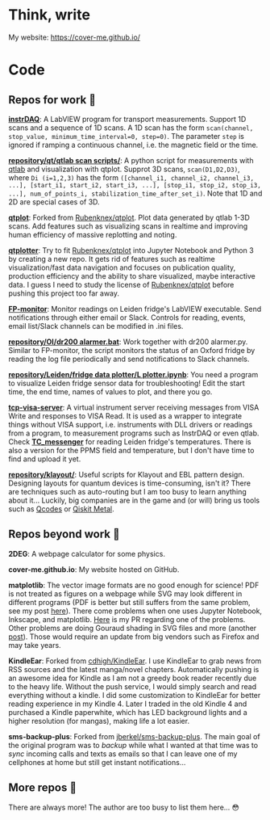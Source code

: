 # Think, write
My website: https://cover-me.github.io/

# Code

## Repos for work :wrench: 

**[instrDAQ](https://github.com/cover-me/instrDAQ)**: A LabVIEW program for transport measurements. Support 1D scans and a sequence of 1D scans. A 1D scan has the form `scan(channel, stop_value, minimum_time_interval=0, step=0)`. The parameter `step` is ignored if ramping a continuous channel, i.e. the magnetic field or the time.

**[repository/qt/qtlab scan scripts/](https://github.com/cover-me/repository/tree/master/qt/qtlab%20scan%20scripts)**: A python script for measurements with [qtlab](http://qtlab.sourceforge.net/) and visualization with qtplot. Supprot 3D scans, `scan(D1,D2,D3)`, where `Di (i=1,2,3)` has the form `([channel_i1, channel_i2, channel_i3, ...], [start_i1, start_i2, start_i3, ...], [stop_i1, stop_i2, stop_i3, ...], num_of_points_i, stabilization_time_after_set_i)`. Note that 1D and 2D are special cases of 3D.

**[qtplot](https://github.com/cover-me/qtplot)**: Forked from [Rubenknex/qtplot](https://github.com/Rubenknex/qtplot). Plot data generated by qtlab 1-3D scans. Add features such as visualizing scans in realtime and improving human efficiency of massive replotting and noting.

**[qtplotter](https://github.com/cover-me/qtplotter)**: Try to fit [Rubenknex/qtplot](https://github.com/Rubenknex/qtplot) into Jupyter Notebook and Python 3 by creating a new repo. It gets rid of features such as realtime visualization/fast data navigation and focuses on publication quality, production efficiency and the ability to share visualized, maybe interactive data. I guess I need to study the license of [Rubenknex/qtplot](https://github.com/Rubenknex/qtplot) before pushing this project too far away.

**[FP-monitor](https://github.com/cover-me/FP-monitor)**: Monitor readings on Leiden fridge's LabVIEW executable. Send notifications through either email or Slack. Controls for reading, events, email list/Slack channels can be modified in .ini files.

**[repository/OI/dr200 alarmer.bat](https://github.com/cover-me/repository/tree/master/OI)**: Work together with dr200 alarmer.py. Similar to FP-monitor, the script monitors the status of an Oxford fridge by reading the log file periodically and send notifications to Slack channels.

**[repository/Leiden/fridge data plotter/L plotter.ipynb](https://github.com/cover-me/repository/tree/master/Leiden/fridge%20data%20plotter)**: You need a program to visualize Leiden fridge sensor data for troubleshooting! Edit the start time, the end time, names of values to plot, and there you go. 

**[tcp-visa-server](https://github.com/cover-me/tcp-visa-server)**: A virtual instrument server receiving messages from VISA Write and responses to VISA Read. It is used as a wrapper to integrate things without VISA support, i.e. instruments with DLL drivers or readings from a program, to measurement programs such as InstrDAQ or even qtlab. Check **[TC_messenger](https://github.com/cover-me/repository/tree/master/Leiden)** for reading Leiden fridge's temperatures. There is also a version for the PPMS field and temperature, but I don't have time to find and upload it yet.

**[repository/klayout/](https://github.com/cover-me/repository/tree/master/klayout)**: Useful scripts for Klayout and EBL pattern design. Designing layouts for quantum devices is time-consuming, isn't it? There are techniques such as auto-routing but I am too busy to learn anything about it... Luckily, big companies are in the game and (or will) bring us tools such as [Qcodes](https://github.com/QCoDeS/Qcodes) or [Qiskit Metal](https://qiskit.org/metal/).

## Repos beyond work :beer:

**2DEG**: A webpage calculator for some physics.

**cover-me.github.io**: My website hosted on GitHub.

**matplotlib**: The vector image formats are no good enough for science! PDF is not treated as figures on a webpage while SVG may look different in different programs (PDF is better but still suffers from the same problem, see my post [here](https://cover-me.github.io/2019/02/17/Save-2d-data-as-a-figure.html)). There come problems when one uses Jupyter Notebook, Inkscape, and matplotlib. [Here](https://github.com/matplotlib/matplotlib/pull/17062) is my PR regarding one of the problems. Other problems are doing Gouraud shading in SVG files and more (another [post](https://cover-me.github.io/2020/04/18/Save-2D-data-as-a-figure-III.html)).  Those would require an update from big vendors such as Firefox and may take years.

**KindleEar**: Forked from [cdhigh/KindleEar](https://github.com/cdhigh/KindleEar). I use KindleEar to grab news from RSS sources and the latest manga/novel chapters. Automatically pushing is an awesome idea for Kindle as I am not a greedy book reader recently due to the heavy life. Without the push service, I would simply search and read everything without a kindle. I did some customization to KindleEar for better reading experience in my Kindle 4. Later I traded in the old Kindle 4 and purchased a Kindle paperwhite, which has LED background lights and a higher resolution (for mangas), making life a lot easier. 

**sms-backup-plus**: Forked from [jberkel/sms-backup-plus](https://github.com/jberkel/sms-backup-plus). The main goal of the original program was to _backup_ while what I wanted at that time was to _sync_ incoming calls and texts as emails so that I can leave one of my cellphones at home but still get instant notifications...


## More repos :moyai:

There are always more! The author are too busy to list them here... :flushed:

